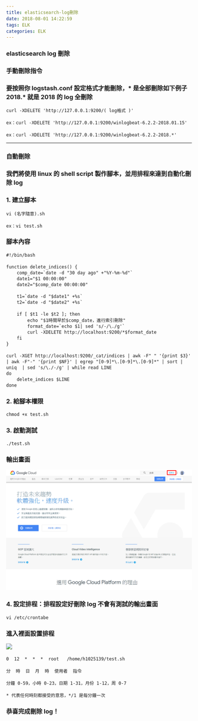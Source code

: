 ```yaml
---
title: elasticsearch-log刪除
date: 2018-08-01 14:22:59
tags: ELK
categories: ELK
---
```


### elasticsearch log 刪除

<!-- more -->

### 手動刪除指令

### 要按照你 logstash.conf 設定格式才能刪除，\* 是全部刪除如下例子 2018.\* 就是 2018 的 log 全刪除

```
curl -XDELETE 'http://127.0.0.1:9200/( log格式 )'

ex：curl -XDELETE 'http://127.0.0.1:9200/winlogbeat-6.2.2-2018.01.15'

ex：curl -XDELETE 'http://127.0.0.1:9200/winlogbeat-6.2.2-2018.*'
```

***

### 自動刪除

### 我們將使用 linux 的 shell script 製作腳本，並用排程來達到自動化刪除 log

### 1. 建立腳本

```
vi (名字隨意).sh

ex：vi test.sh
```

### 腳本內容

```
#!/bin/bash

function delete_indices() {
    comp_date=`date -d "30 day ago" +"%Y-%m-%d"`
    date1="$1 00:00:00"
    date2="$comp_date 00:00:00"

    t1=`date -d "$date1" +%s`
    t2=`date -d "$date2" +%s`

    if [ $t1 -le $t2 ]; then
        echo "$1時間早於$comp_date，進行索引刪除"
        format_date=`echo $1| sed 's/-/\./g'`
        curl -XDELETE http://localhost:9200/*$format_date
    fi
}

curl -XGET http://localhost:9200/_cat/indices | awk -F" " '{print $3}' | awk -F"-" '{print $NF}' | egrep "[0-9]*\.[0-9]*\.[0-9]*" | sort | uniq  | sed 's/\./-/g' | while read LINE
do
    delete_indices $LINE
done
```

### 2. 給腳本權限

```
chmod +x test.sh
```

### 3. 啟動測試

```
./test.sh
```

### 輸出畫面

![ ](images/1.png)

### 4. 設定排程：排程設定好刪除 log 不會有測試的輸出畫面

```
vi /etc/crontabe
```

### 進入裡面設置排程

![ ](images/2.png)

```
0  12  *  *  *  root   /home/h1025139/test.sh

分  時  日  月  時  使用者  指令

分鐘 0-59，小時 0-23，日期 1-31，月份 1-12，周 0-7

* 代表任何時刻都接受的意思，*/1 是每分鐘一次
```

### 恭喜完成刪除 log！